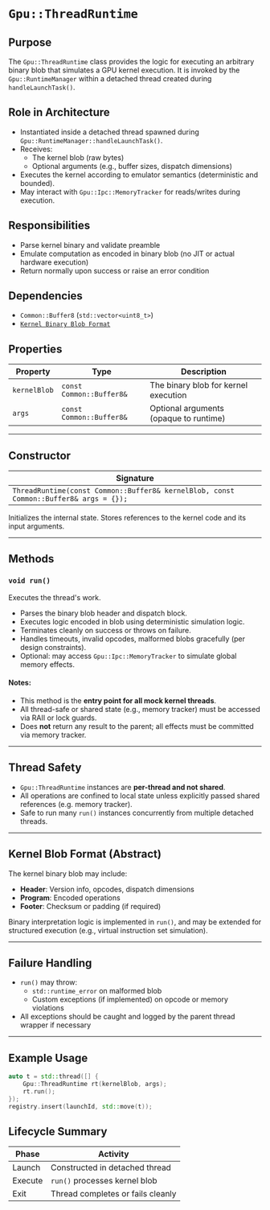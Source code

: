 `Gpu::ThreadRuntime`
====================

## Purpose

The `Gpu::ThreadRuntime` class provides the logic for executing an arbitrary binary blob that simulates a GPU kernel
execution. It is invoked by the `Gpu::RuntimeManager` within a detached thread created during `handleLaunchTask()`.

## Role in Architecture

- Instantiated inside a detached thread spawned during `Gpu::RuntimeManager::handleLaunchTask()`.
- Receives:
    - The kernel blob (raw bytes)
    - Optional arguments (e.g., buffer sizes, dispatch dimensions)
- Executes the kernel according to emulator semantics (deterministic and bounded).
- May interact with `Gpu::Ipc::MemoryTracker` for reads/writes during execution.

## Responsibilities

- Parse kernel binary and validate preamble
- Emulate computation as encoded in binary blob (no JIT or actual hardware execution)
- Return normally upon success or raise an error condition

## Dependencies

* `Common::Buffer8` (`std::vector<uint8_t>`)
* [`Kernel Binary Blob Format`](./Kernel-Binary-Blob-Format.md)

## Properties

| Property     | Type                     | Description                            |
|--------------|--------------------------|----------------------------------------|
| `kernelBlob` | `const Common::Buffer8&` | The binary blob for kernel execution   |
| `args`       | `const Common::Buffer8&` | Optional arguments (opaque to runtime) |

---

## Constructor

| Signature                                                                             |
|---------------------------------------------------------------------------------------|
| `ThreadRuntime(const Common::Buffer8& kernelBlob, const Common::Buffer8& args = {});` |

Initializes the internal state. Stores references to the kernel code and its input arguments.

---

## Methods

### `void run()`

Executes the thread's work.

- Parses the binary blob header and dispatch block.
- Executes logic encoded in blob using deterministic simulation logic.
- Terminates cleanly on success or throws on failure.
- Handles timeouts, invalid opcodes, malformed blobs gracefully (per design constraints).
- Optional: may access `Gpu::Ipc::MemoryTracker` to simulate global memory effects.

#### Notes:

- This method is the **entry point for all mock kernel threads**.
- All thread-safe or shared state (e.g., memory tracker) must be accessed via RAII or lock guards.
- Does **not** return any result to the parent; all effects must be committed via memory tracker.

---

## Thread Safety

- `Gpu::ThreadRuntime` instances are **per-thread and not shared**.
- All operations are confined to local state unless explicitly passed shared references (e.g. memory tracker).
- Safe to run many `run()` instances concurrently from multiple detached threads.

---

## Kernel Blob Format (Abstract)

The kernel binary blob may include:

- **Header**: Version info, opcodes, dispatch dimensions
- **Program**: Encoded operations
- **Footer**: Checksum or padding (if required)

Binary interpretation logic is implemented in `run()`, and may be extended for structured execution (e.g., virtual
instruction set simulation).

---

## Failure Handling

- `run()` may throw:
    - `std::runtime_error` on malformed blob
    - Custom exceptions (if implemented) on opcode or memory violations
- All exceptions should be caught and logged by the parent thread wrapper if necessary

---

## Example Usage

```cpp
auto t = std::thread([] {
    Gpu::ThreadRuntime rt(kernelBlob, args);
    rt.run();
});
registry.insert(launchId, std::move(t));
```

## Lifecycle Summary

| Phase   | Activity                          |
|---------|-----------------------------------|
| Launch  | Constructed in detached thread    |
| Execute | `run()` processes kernel blob     |
| Exit    | Thread completes or fails cleanly |

